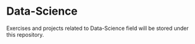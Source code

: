# Data-Science

Exercises and projects related to Data-Science field will be stored under this repository.
